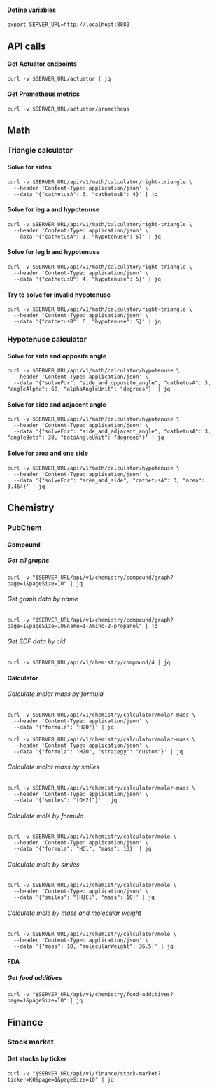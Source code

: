 #### Define variables
```shell
export SERVER_URL=http://localhost:8080
```
## API calls
#### Get Actuator endpoints
```shell
curl -v $SERVER_URL/actuator | jq
```
#### Get Prometheus metrics
```shell
curl -v $SERVER_URL/actuator/prometheus
```
## Math
### Triangle calculator
#### Solve for sides
```shell
curl -v $SERVER_URL/api/v1/math/calculator/right-triangle \
  --header 'Content-Type: application/json' \
  --data '{"cathetusA": 3, "cathetusB": 4}' | jq
```
#### Solve for leg a and hypotenuse
```shell
curl -v $SERVER_URL/api/v1/math/calculator/right-triangle \
  --header 'Content-Type: application/json' \
  --data '{"cathetusA": 3, "hypotenuse": 5}' | jq
```
#### Solve for leg b and hypotenuse
```shell
curl -v $SERVER_URL/api/v1/math/calculator/right-triangle \
  --header 'Content-Type: application/json' \
  --data '{"cathetusB": 4, "hypotenuse": 5}' | jq
```
#### Try to solve for invalid hypotenuse
```shell
curl -v $SERVER_URL/api/v1/math/calculator/right-triangle \
  --header 'Content-Type: application/json' \
  --data '{"cathetusB": 6, "hypotenuse": 5}' | jq
```
### Hypotenuse calculator
#### Solve for side and opposite angle
```shell
curl -v $SERVER_URL/api/v1/math/calculator/hypotenuse \
  --header 'Content-Type: application/json' \
  --data '{"solveFor": "side_and_opposite_angle", "cathetusA": 3, "angleAlpha": 60, "alphaAngleUnit": "degrees"}' | jq
```
#### Solve for side and adjacent angle
```shell
curl -v $SERVER_URL/api/v1/math/calculator/hypotenuse \
  --header 'Content-Type: application/json' \
  --data '{"solveFor": "side_and_adjacent_angle", "cathetusA": 3, "angleBeta": 30, "betaAngleUnit": "degrees"}' | jq
```
#### Solve for area and one side
```shell
curl -v $SERVER_URL/api/v1/math/calculator/hypotenuse \
  --header 'Content-Type: application/json' \
  --data '{"solveFor": "area_and_side", "cathetusA": 3, "area": 3.464}' | jq
```
## Chemistry
### PubChem
#### Compound
##### Get all graphs
```shell
curl -v "$SERVER_URL/api/v1/chemistry/compound/graph?page=1&pageSize=10" | jq
```
###### Get graph data by name
```shell
curl -v "$SERVER_URL/api/v1/chemistry/compound/graph?page=1&pageSize=10&name=1-Amino-2-propanol" | jq
```
###### Get SDF data by cid
```shell
curl -v $SERVER_URL/api/v1/chemistry/compound/4 | jq
```
#### Calculator
###### Calculate molar mass by formula
```shell
curl -v $SERVER_URL/api/v1/chemistry/calculator/molar-mass \
  --header 'Content-Type: application/json' \
  --data '{"formula": "H2O"}' | jq
```
```shell
curl -v $SERVER_URL/api/v1/chemistry/calculator/molar-mass \
  --header 'Content-Type: application/json' \
  --data '{"formula": "H2O", "strategy": "custom"}' | jq
```
###### Calculate molar mass by smiles
```shell
curl -v $SERVER_URL/api/v1/chemistry/calculator/molar-mass \
  --header 'Content-Type: application/json' \
  --data '{"smiles": "[OH2]"}' | jq
```
###### Calculate mole by formula
```shell
curl -v $SERVER_URL/api/v1/chemistry/calculator/mole \
  --header 'Content-Type: application/json' \
  --data '{"formula": "HCl", "mass": 10}' | jq
```
###### Calculate mole by smiles
```shell
curl -v $SERVER_URL/api/v1/chemistry/calculator/mole \
  --header 'Content-Type: application/json' \
  --data '{"smiles": "[H]Cl", "mass": 10}' | jq
```
###### Calculate mole by mass and molecular weight
```shell
curl -v $SERVER_URL/api/v1/chemistry/calculator/mole \
  --header 'Content-Type: application/json' \
  --data '{"mass": 10, "molecularWeight": 36.5}' | jq
```
#### FDA
##### Get food additives
```shell
curl -v "$SERVER_URL/api/v1/chemistry/food-additives?page=1&pageSize=10" | jq
```
## Finance
### Stock market
#### Get stocks by ticker
```shell
curl -v "$SERVER_URL/api/v1/finance/stock-market?ticker=KO&page=1&pageSize=10" | jq
```
